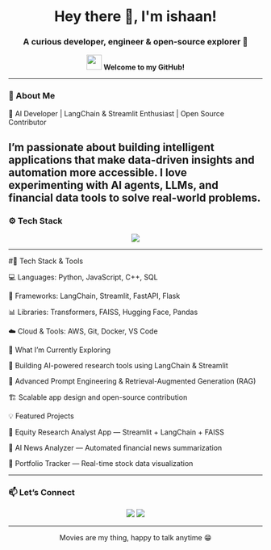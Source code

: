 <h1 align="center">Hey there 👋, I'm ishaan!</h1>
<h3 align="center">A curious developer, engineer & open-source explorer 🧭</h3>

<p align="center">
  <img src="https://media.giphy.com/media/hvRJCLFzcasrR4ia7z/giphy.gif" width="30">  
  <b>Welcome to my GitHub!</b>
</p>

---

### 🌸 About Me  
🚀 AI Developer | LangChain & Streamlit Enthusiast | Open Source Contributor

I’m passionate about building intelligent applications that make data-driven insights and automation more accessible.
I love experimenting with AI agents, LLMs, and financial data tools to solve real-world problems.
---

### ⚙️ Tech Stack
<p align="center">
  <img src="https://skillicons.dev/icons?i=html,css,js,react,python,julia,git,github,figma,vscode&theme=light" />
</p>

---

#🔧 Tech Stack & Tools

💻 Languages: Python, JavaScript, C++, SQL

🧠 Frameworks: LangChain, Streamlit, FastAPI, Flask

📊 Libraries: Transformers, FAISS, Hugging Face, Pandas

☁️ Cloud & Tools: AWS, Git, Docker, VS Code


🌱 What I’m Currently Exploring


🧩 Building AI-powered research tools using LangChain & Streamlit

🧠 Advanced Prompt Engineering & Retrieval-Augmented Generation (RAG)

🏗️ Scalable app design and open-source contribution


💡 Featured Projects


💼 Equity Research Analyst App — Streamlit + LangChain + FAISS

🤖 AI News Analyzer — Automated financial news summarization

🧾 Portfolio Tracker — Real-time stock data visualization

---



### 📫 Let’s Connect
<p align="center">
  <a href="https://github.com/ishaaanfarooq" target="_blank"><img src="https://img.shields.io/badge/GitHub-000?style=for-the-badge&logo=github&logoColor=white" /></a>
  <a href="mailto:ishaanfarooq85@gmail.com"><img src="https://img.shields.io/badge/Email-D14836?style=for-the-badge&logo=gmail&logoColor=white" /></a>
</p>

---
<p align="center">
  Movies are my thing, happy to talk anytime 😁
</p>
